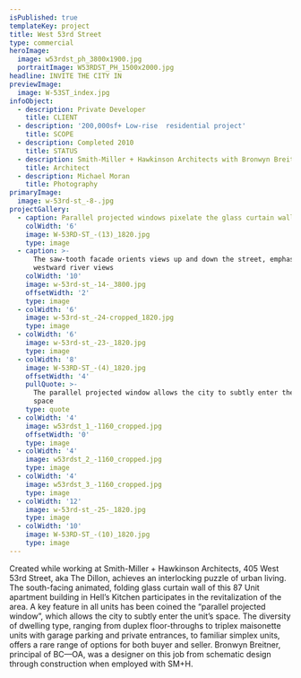 ```yaml
---
isPublished: true
templateKey: project
title: West 53rd Street
type: commercial
heroImage:
  image: w53rdst_ph_3800x1900.jpg
  portraitImage: W53RDST_PH_1500x2000.jpg
headline: INVITE THE CITY IN
previewImage:
  image: W-53ST_index.jpg
infoObject:
  - description: Private Developer
    title: CLIENT
  - description: '200,000sf+ Low-rise  residential project'
    title: SCOPE
  - description: Completed 2010
    title: STATUS
  - description: Smith-Miller + Hawkinson Architects with Bronwyn Breitner
    title: Architect
  - description: Michael Moran
    title: Photography
primaryImage:
  image: w-53rd-st_-8-.jpg
projectGallery:
  - caption: Parallel projected windows pixelate the glass curtain wall facade
    colWidth: '6'
    image: W-53RD-ST_-(13)_1820.jpg
    type: image
  - caption: >-
      The saw-tooth facade orients views up and down the street, emphasizing the
      westward river views
    colWidth: '10'
    image: w-53rd-st_-14-_3800.jpg
    offsetWidth: '2'
    type: image
  - colWidth: '6'
    image: w-53rd-st_-24-cropped_1820.jpg
    type: image
  - colWidth: '6'
    image: w-53rd-st_-23-_1820.jpg
    type: image
  - colWidth: '8'
    image: W-53RD-ST_-(4)_1820.jpg
    offsetWidth: '4'
    pullQuote: >-
      The parallel projected window allows the city to subtly enter the unit’s
      space
    type: quote
  - colWidth: '4'
    image: w53rdst_1_-1160_cropped.jpg
    offsetWidth: '0'
    type: image
  - colWidth: '4'
    image: w53rdst_2_-1160_cropped.jpg
    type: image
  - colWidth: '4'
    image: w53rdst_3_-1160_cropped.jpg
    type: image
  - colWidth: '12'
    image: w-53rd-st_-25-_1820.jpg
    type: image
  - colWidth: '10'
    image: W-53RD-ST_-(10)_1820.jpg
    type: image
---
```

Created while working at Smith-Miller + Hawkinson Architects, 405 West 53rd Street, aka The Dillon, achieves an interlocking puzzle of urban living. The south-facing animated, folding glass curtain wall of this 87 Unit apartment building in Hell’s Kitchen participates in the revitalization of the area. A key feature in all units has been coined the “parallel projected window”, which allows the city to subtly enter the unit’s space. The diversity of dwelling type, ranging from duplex floor-throughs to triplex maisonette units with garage parking and private entrances, to familiar simplex units, offers a rare range of options for both buyer and seller. Bronwyn Breitner, principal of BC—OA, was a designer on this job from schematic design through construction when employed with SM+H.
